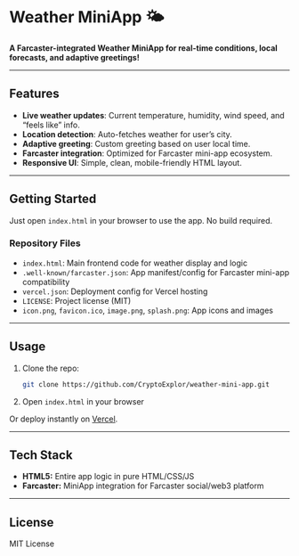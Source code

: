 # Weather MiniApp 🌤️

**A Farcaster-integrated Weather MiniApp for real-time conditions, local forecasts, and adaptive greetings!**

***

## Features

- **Live weather updates**: Current temperature, humidity, wind speed, and “feels like” info.
- **Location detection**: Auto-fetches weather for user’s city.
- **Adaptive greeting**: Custom greeting based on user local time.
- **Farcaster integration**: Optimized for Farcaster mini-app ecosystem.
- **Responsive UI**: Simple, clean, mobile-friendly HTML layout.

***

## Getting Started

Just open `index.html` in your browser to use the app. No build required.

### Repository Files

- `index.html`: Main frontend code for weather display and logic
- `.well-known/farcaster.json`: App manifest/config for Farcaster mini-app compatibility
- `vercel.json`: Deployment config for Vercel hosting
- `LICENSE`: Project license (MIT)
- `icon.png`, `favicon.ico`, `image.png`, `splash.png`: App icons and images

***

## Usage

1. Clone the repo:
   ```bash
   git clone https://github.com/CryptoExplor/weather-mini-app.git
   ```
2. Open `index.html` in your browser

Or deploy instantly on [Vercel](https://weather-base-app.vercel.app/).

***

## Tech Stack

- **HTML5:** Entire app logic in pure HTML/CSS/JS
- **Farcaster:** MiniApp integration for Farcaster social/web3 platform

***

## License

MIT License
